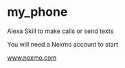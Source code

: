 # my_phone
Alexa Skill to make calls or send texts

You will need a Nexmo account to start

www.nexmo.com
